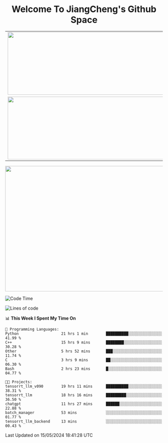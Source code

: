 <h1 align="center">Welcome To JiangCheng's Github Space</h1>

<table align="center" frame="void" rules="none" >
  <tr>
    <td>
      <div align="center"> <img height="200px" width="500px"  src="https://github-readme-stats.vercel.app/api?username=thisjiang&hide_title=true&hide_border=true&layout=compact&show_icons=trueline_height=21&text_color=000&icon_color=000&bg_color=0,ea6161,ffc64d,fffc4d,52fa5a&theme=graywhite" /> </div>
    </td>
    <td>
      <div align="center"> <img height="200px" width="500px" src="https://github-readme-stats.vercel.app/api/top-langs/?username=thisjiang&hide_title=true&hide_border=true&layout=compact&langs_count=6&text_color=000&icon_color=fff&bg_color=0,52fa5a,4dfcff,c64dff&theme=graywhite" /> </div>
    </td>
  </tr>
  <tr>
    <td>
      <div align="center"> <img height="200px" width="500px" src="https://github-readme-streak-stats.herokuapp.com/?user=thisjiang&hide_title=true&hide_border=true&layout=compact&langs_count=6" /> </div>
    </td>
    <td>
      <div align="center"> 
      <a href="https://github.com/" target="_blank"><img style="margin: 10px" src="https://profilinator.rishav.dev/skills-assets/git-scm-icon.svg" alt="Git" height="50" /></a>  
      <a href="https://www.linux.org/" target="_blank"><img style="margin: 10px" src="https://profilinator.rishav.dev/skills-assets/linux-original.svg" alt="Linux" height="50" /></a>  
      <a href="https://www.gnu.org/software/bash/" target="_blank"><img style="margin: 10px" src="https://profilinator.rishav.dev/skills-assets/gnu_bash-icon.svg" alt="Bash" height="50" /></a>  
      </div>
    </td>
  </tr>
</table>

<div align="center"> <img height="400px" width="1000px" src="https://github-readme-activity-graph.cyclic.app/graph?username=thisjiang&theme=react&hide_title=true&hide_border=true&layout=compact&langs_count=6" /> </div></td>

<!--START_SECTION:waka-->
![Code Time](http://img.shields.io/badge/Code%20Time-1%2C242%20hrs%2021%20mins-blue)

![Lines of code](https://img.shields.io/badge/From%20Hello%20World%20I%27ve%20Written-619.5%20thousand%20lines%20of%20code-blue)

📊 **This Week I Spent My Time On** 

```text
💬 Programming Languages: 
Python                   21 hrs 1 min        ██████████░░░░░░░░░░░░░░░   41.99 % 
C++                      15 hrs 9 mins       ████████░░░░░░░░░░░░░░░░░   30.28 % 
Other                    5 hrs 52 mins       ███░░░░░░░░░░░░░░░░░░░░░░   11.74 % 
C                        3 hrs 9 mins        ██░░░░░░░░░░░░░░░░░░░░░░░   06.30 % 
Bash                     2 hrs 23 mins       █░░░░░░░░░░░░░░░░░░░░░░░░   04.77 % 

🐱‍💻 Projects: 
tensorrt_llm_v090        19 hrs 11 mins      ██████████░░░░░░░░░░░░░░░   38.31 % 
tensorrt_llm             18 hrs 16 mins      █████████░░░░░░░░░░░░░░░░   36.50 % 
chatgpt                  11 hrs 27 mins      ██████░░░░░░░░░░░░░░░░░░░   22.88 % 
batch_manager            53 mins             ░░░░░░░░░░░░░░░░░░░░░░░░░   01.77 % 
tensorrt_llm_backend     13 mins             ░░░░░░░░░░░░░░░░░░░░░░░░░   00.43 % 
```


 Last Updated on 15/05/2024 18:41:28 UTC
<!--END_SECTION:waka-->
